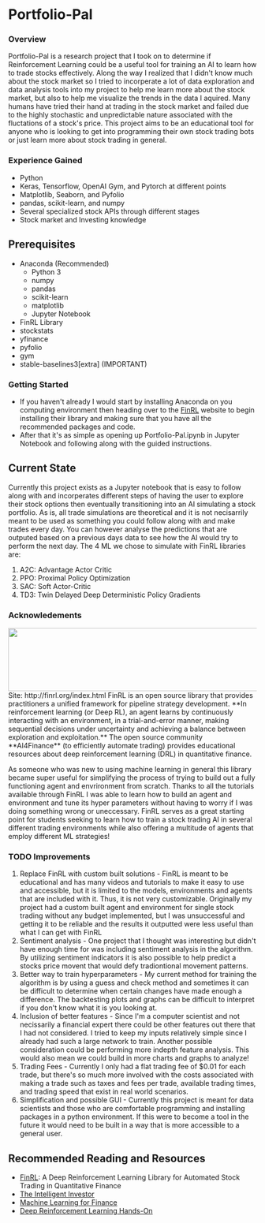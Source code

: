 # Portfolio-Pal

### Overview ###
Portfolio-Pal is a research project that I took on to determine if Reinforcement Learning could be a useful tool for training an AI to learn how to trade stocks effectively. Along the way I realized that I didn't know much about the stock market so I tried to incorperate a lot of data exploration and data analysis tools into my project to help me learn more about the stock market, but also to help me visualize the trends in the data I aquired. Many humans have tried their hand at trading in the stock market and failed due to the highly stochastic and unpredictable nature associated with the fluctations of a stock's price. This project aims to be an educational tool for anyone who is looking to get into programming their own stock trading bots or just learn more about stock trading in general.

### Experience Gained ###
* Python
* Keras, Tensorflow, OpenAI Gym, and Pytorch at different points
* Matplotlib, Seaborn, and Pyfolio
* pandas, scikit-learn, and numpy
* Several specialized stock APIs through different stages
* Stock market and Investing knowledge

## Prerequisites 
- Anaconda (Recommended)
  - Python 3
  - numpy
  - pandas
  - scikit-learn
  - matplotlib
  - Jupyter Notebook
- FinRL Library
- stockstats
- yfinance
- pyfolio
- gym
- stable-baselines3[extra] (IMPORTANT)

### Getting Started ###
- If you haven't already I would start by installing Anaconda on you computing environment then heading over to the [FinRL](http://finrl.org/guide/installation.html) website to begin installing their library and making sure that you have all the recommended packages and code.
- After that it's as simple as opening up Portfolio-Pal.ipynb in Jupyter Notebook and following along with the guided instructions.

## Current State
Currently this project exists as a Jupyter notebook that is easy to follow along with and incorperates different steps of having the user to explore their stock options then eventually transitioning into an AI simulating a stock portfolio. As is, all trade simulations are theoretical and it is not necisarrily meant to be used as something you could follow along with and make trades every day. You can however analyse the predictions that are outputed based on a previous days data to see how the AI would try to perform the next day. The 4 ML we chose to simulate with FinRL libraries are:
  1. A2C: Advantage Actor Critic
  2. PPO: Proximal Policy Optimization
  3. SAC: Soft Actor-Critic
  4. TD3: Twin Delayed Deep Deterministic Policy Gradients 

### Acknowledements 
<img src="https://user-images.githubusercontent.com/13965644/117239843-5ed38000-ade4-11eb-9fbc-b4674d887128.png" width="512" height="128">
Site: http://finrl.org/index.html
FinRL is an open source library that provides practitioners a unified framework for pipeline strategy development. **In reinforcement learning (or Deep RL), an agent learns by continuously interacting with an environment, in a trial-and-error manner, making sequential decisions under uncertainty and achieving a balance between exploration and exploitation.** The open source community **AI4Finance** (to efficiently automate trading) provides educational resources about deep reinforcement learning (DRL) in quantitative finance. 

As someone who was new to using machine learning in general this library became super useful for simplifying the process of trying to build out a fully functioning agent and envrironment from scratch. Thanks to all the tutorials available through FinRL I was able to learn how to build an agent and environment and tune its hyper parameters without having to worry if I was doing something wrong or uneccessary. FinRL serves as a great starting point for students seeking to learn how to train a stock trading AI in several different trading environments while also offering a multitude of agents that employ different ML strategies!

### TODO Improvements 
1. Replace FinRL with custom built solutions - FinRL is meant to be educational and has many videos and tutorials to make it easy to use and accessible, but it is limited to the models, environments and agents that are included with it. Thus, it is not very customizable. Originally my project had a custom built agent and environment for single stock trading without any budget implemented, but I was unsuccessful and getting it to be reliable and the results it outputted were less useful than what I can get with FinRL
2. Sentiment analysis - One project that I thought was interesting but didn't have enough time for was including sentiment analysis in the algorithm. By utilizing sentiment indicators it is also possible to help predict a stocks price movent that would defy tradiontional movement patterns. 
3. Better way to train hyperparameters - My current method for training the algorithm is by using a guess and check method and sometimes it can be difficult to determine when certain changes have made enough a difference. The backtesting plots and graphs can be difficult to interpret if you don't know what it is you looking at.
4. Inclusion of better features - Since I'm a computer scientist and not necissarily a financial expert there could be other features out there that I had not considered. I tried to keep my inputs relatively simple since I already had such a large network to train. Another possible consideration could be performing more indepth feature analysis. This would also mean we could build in more charts and graphs to analyze!
5. Trading Fees - Currently I only had a flat trading fee of $0.01 for each trade, but there's so much more involved with the costs associated with making a trade such as taxes and fees per trade, available trading times, and trading speed that exist in real world scenarios.
6. Simplification and possible GUI - Currently this project is meant for data scientists and those who are comfortable programming and installing packages in a python environment. If this were to become a tool in the future it would need to be built in a way that is more accessible to a general user.

## Recommended Reading and Resources
- [FinRL](https://arxiv.org/abs/2011.09607): A Deep Reinforcement Learning Library for Automated Stock Trading in Quantitative Finance
- [The Intelligent Investor](https://www.amazon.com/dp/B000FC12C8?tag=aboutcom02thebalance-20&linkCode=ogi&th=1&psc=1&ascsubtag=4171823%7Cn51c19562956647b8b4e53e8e4ef49f4b03)
- [Machine Learning for Finance](https://www.amazon.com/dp/1789136369)
- [Deep Reinforcement Learning Hands-On](https://www.amazon.com/Deep-Reinforcement-Learning-Hands-optimization/dp/1838826998)

